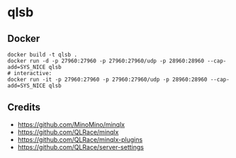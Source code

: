 # qlsb

## Docker
```
docker build -t qlsb .
docker run -d -p 27960:27960 -p 27960:27960/udp -p 28960:28960 --cap-add=SYS_NICE qlsb
# interactive:
docker run -it -p 27960:27960 -p 27960:27960/udp -p 28960:28960 --cap-add=SYS_NICE qlsb
```

## Credits
- https://github.com/MinoMino/minqlx
- https://github.com/QLRace/minqlx
- https://github.com/QLRace/minqlx-plugins
- https://github.com/QLRace/server-settings